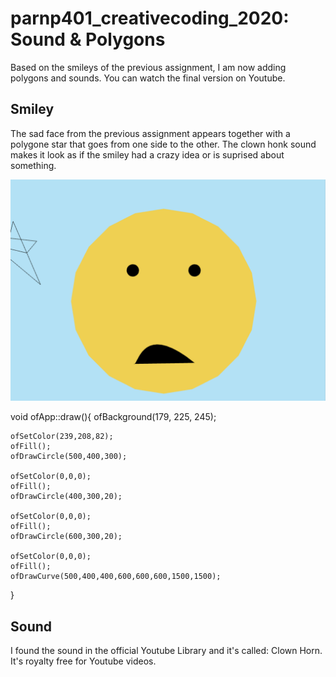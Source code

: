# parnp401_creativecoding_2020: Sound & Polygons

Based on the smileys of the previous assignment, I am now adding polygons and sounds. You can watch the final version on Youtube.

## Smiley
The sad face from the previous assignment appears together with a polygone star that goes from one side to the other. The clown honk sound makes it look as if the smiley had a crazy idea or is suprised about something.

![Picture](Polygonface.png)

void ofApp::draw(){
    ofBackground(179, 225, 245);

    ofSetColor(239,208,82);
    ofFill();
    ofDrawCircle(500,400,300);

    ofSetColor(0,0,0);
    ofFill();
    ofDrawCircle(400,300,20);

    ofSetColor(0,0,0);
    ofFill();
    ofDrawCircle(600,300,20);

    ofSetColor(0,0,0);
    ofFill();
    ofDrawCurve(500,400,400,600,600,600,1500,1500);
       
    
}

## Sound ##

I found the sound in the official Youtube Library and it's called: Clown Horn. It's royalty free for Youtube videos.
